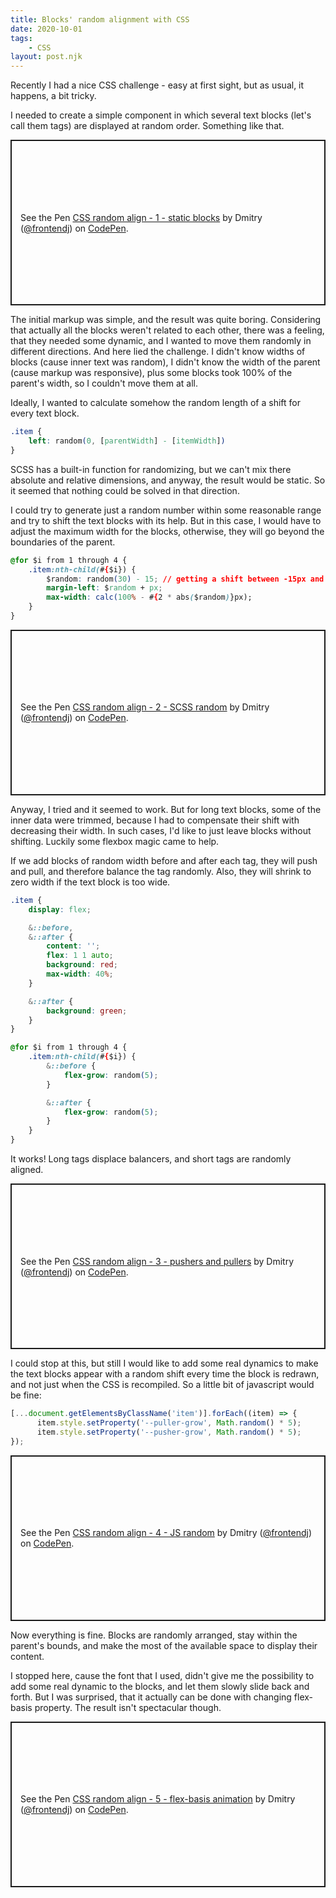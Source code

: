 ```yaml
---
title: Blocks' random alignment with CSS
date: 2020-10-01
tags:
    - CSS
layout: post.njk
---
```


<p>Recently I had a nice CSS challenge - easy at first sight, but as usual, it happens, a bit tricky.</p>

<p>I needed to create a simple component in which several text blocks (let's call them tags) are displayed at random order. Something like that.</p>

<div class="snippet">
        <p class="codepen" data-height="265" data-theme-id="light" data-default-tab="css,result" data-user="frontendj" data-slug-hash="KKzzorz" style="height: 265px; box-sizing: border-box; display: flex; align-items: center; justify-content: center; border: 2px solid; margin: 1em 0; padding: 1em;" data-pen-title="CSS random align - 1 - static blocks">
      <span>See the Pen <a href="https://codepen.io/frontendj/pen/KKzzorz">
      CSS random align - 1 - static blocks</a> by Dmitry (<a href="https://codepen.io/frontendj">@frontendj</a>)
      on <a href="https://codepen.io">CodePen</a>.</span>
        </p>
</div>

<p>The initial markup was simple, and the result was quite boring. Considering that actually all the blocks weren't related to each other, there was a feeling, that they needed some dynamic, and I wanted to move them randomly in different directions. And here lied the challenge. I didn't know widths of blocks (cause inner text was random), I didn't know the width of the parent (cause markup was responsive), plus some blocks took 100% of the parent's width, so I couldn't move them at all.</p>

<p>Ideally, I wanted to calculate somehow the random length of a shift for every text block.</p>

``` css
.item {
    left: random(0, [parentWidth] - [itemWidth])
}
```

<p>SCSS has a built-in function for randomizing, but we can't mix there absolute and relative dimensions, and anyway, the result would be static. So it seemed that nothing could be solved in that direction.</p>

<p>I could try to generate just a random number within some reasonable range and try to shift the text blocks with its help. But in this case, I would have to adjust the maximum width for the blocks, otherwise, they will go beyond the boundaries of the parent.</p>

``` css
@for $i from 1 through 4 {
    .item:nth-child(#{$i}) {
        $random: random(30) - 15; // getting a shift between -15px and 15px
        margin-left: $random + px;
        max-width: calc(100% - #{2 * abs($random)}px);
    }
}
```

<div class="snippet">
      <p class="codepen" data-height="265" data-theme-id="light" data-default-tab="css,result" data-user="frontendj" data-slug-hash="PoNNRLr" style="height: 265px; box-sizing: border-box; display: flex; align-items: center; justify-content: center; border: 2px solid; margin: 1em 0; padding: 1em;" data-pen-title="CSS random align - 2 -  SCSS random">
      <span>See the Pen <a href="https://codepen.io/frontendj/pen/PoNNRLr">
      CSS random align - 2 -  SCSS random</a> by Dmitry (<a href="https://codepen.io/frontendj">@frontendj</a>)
      on <a href="https://codepen.io">CodePen</a>.</span>
      </p>
</div>

<p>Anyway, I tried and it seemed to work. But for long text blocks, some of the inner data were trimmed, because I had to compensate their shift with decreasing their width. In such cases, I'd like to just leave blocks without shifting. Luckily some flexbox magic came to help.</p>

<p>If we add blocks of random width before and after each tag, they will push and pull, and therefore balance the tag randomly. Also, they will shrink to zero width if the text block is too wide.</p>

``` css
.item {
    display: flex;

    &::before,
    &::after {
        content: '';
        flex: 1 1 auto;
        background: red;
        max-width: 40%;
    }

    &::after {
        background: green;
    }
}

@for $i from 1 through 4 {
    .item:nth-child(#{$i}) {
        &::before {
            flex-grow: random(5);
        }

        &::after {
            flex-grow: random(5);
        }
    }
}
```

<p>It works! Long tags displace balancers, and short tags are randomly aligned.</p>

<div class="snippet">
      <p class="codepen" data-height="265" data-theme-id="light" data-default-tab="css,result" data-user="frontendj" data-slug-hash="oNxxdgQ" style="height: 265px; box-sizing: border-box; display: flex; align-items: center; justify-content: center; border: 2px solid; margin: 1em 0; padding: 1em;" data-pen-title="CSS random align - 3 - pushers and pullers">
      <span>See the Pen <a href="https://codepen.io/frontendj/pen/oNxxdgQ">
      CSS random align - 3 - pushers and pullers</a> by Dmitry (<a href="https://codepen.io/frontendj">@frontendj</a>)
      on <a href="https://codepen.io">CodePen</a>.</span>
      </p>
</div>

<p>I could stop at this, but still I would like to add some real dynamics to make the text blocks appear with a random shift every time the block is redrawn, and not just when the CSS is recompiled. So a little bit of javascript would be fine:</p>

``` js
[...document.getElementsByClassName('item')].forEach((item) => {
      item.style.setProperty('--puller-grow', Math.random() * 5);
      item.style.setProperty('--pusher-grow', Math.random() * 5);
});
```

<div class="snippet">
      <p class="codepen" data-height="265" data-theme-id="light" data-default-tab="css,result" data-user="frontendj" data-slug-hash="JjXXvRm" style="height: 265px; box-sizing: border-box; display: flex; align-items: center; justify-content: center; border: 2px solid; margin: 1em 0; padding: 1em;" data-pen-title="CSS random align - 4 - JS random">
      <span>See the Pen <a href="https://codepen.io/frontendj/pen/JjXXvRm">
      CSS random align - 4 - JS random</a> by Dmitry (<a href="https://codepen.io/frontendj">@frontendj</a>)
      on <a href="https://codepen.io">CodePen</a>.</span>
      </p>
</div>

<p>Now everything is fine. Blocks are randomly arranged, stay within the parent's bounds, and make the most of the available space to display their content.</p>

<p>I stopped here, cause the font that I used, didn't give me the possibility to add some real dynamic to the blocks, and let them slowly slide back and forth. But I was surprised, that it actually can be done with changing flex-basis property. The result isn't spectacular though.</p>

<div class="snippet">
      <p class="codepen" data-height="265" data-theme-id="light" data-default-tab="css,result" data-user="frontendj" data-slug-hash="WNwoxgL" style="height: 265px; box-sizing: border-box; display: flex; align-items: center; justify-content: center; border: 2px solid; margin: 1em 0; padding: 1em;" data-pen-title="CSS random align - 5 - flex-basis animation">
      <span>See the Pen <a href="https://codepen.io/frontendj/pen/WNwoxgL">
      CSS random align - 5 - flex-basis animation</a> by Dmitry (<a href="https://codepen.io/frontendj">@frontendj</a>)
      on <a href="https://codepen.io">CodePen</a>.</span>
      </p>
      <script async src="https://static.codepen.io/assets/embed/ei.js" crossorigin></script>
</div>
